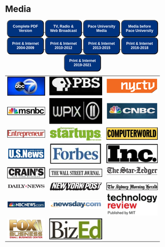 # Media
<!--
  [![Complete PDF Version](images/completepdfversion.png)](http://webpage.pace.edu/bbachenheimer/press/BruceBachenheimerMediaQuotes.pdf)
  [![TV, Radio & Web Broadcast](images/tvradio.png)](media_tvradioweb.html)
  [![Pace University Media](images/paceuniversitymedia.png)](media_paceuniversitymedia.html)
  [![Media before Pace University](images/mediabeforepaceuniversity.png)](media_beforepaceuniversity.html)
  [![Print & Internet 2004-2009](images/printinternet2004-2009.png)](media_printandinternet2004-2009.html)
  [![Print & Internet 2010-2012](images/printinternet2010-2012.png)](media_printandinternet2010-2012.html)
  [![Print & Internet 2013-2015](images/printinternet2013-2015.png)](media_printandinternet2013-2015.html)
  [![Print & Internet 2016-2018](images/printinternet2016-2018.png)](media_printandinternet2016-2018.html)
  [![Print & Internet 2019-2021](images/printinternet2019-2021.png)](media_printandinternet2019-2021.html)
-->

<div style="text-align:center;">
  <a href='http://webpage.pace.edu/bbachenheimer/press/BruceBachenheimerMediaQuotes.pdf'>
    <button style="background-color:#00337F;border-radius:12px;color:white;font-size:12px;padding:12px;text-align:center;width: 10em;cursor: pointer;">
      <strong style="color:white;">Complete PDF Version</strong>
    </button>
  </a>
  <a href='media_tvradioweb.html'>
    <button style="background-color:#00337F;border-radius:12px;color:white;font-size:12px;padding:12px;text-align:center;width: 10em;cursor: pointer;">
      <strong style="color:white;">TV, Radio & Web Broadcast</strong>
    </button>
  </a>
  <a href='media_paceuniversitymedia.html'>
    <button style="background-color:#00337F;border-radius:12px;color:white;font-size:12px;padding:12px;text-align:center;width: 10em;cursor: pointer;">
      <strong style="color:white;">Pace University Media</strong>
    </button>
  </a>
  <a href='media_beforepaceuniversity.html'>
    <button style="background-color:#00337F;border-radius:12px;color:white;font-size:12px;padding:12px;text-align:center;width: 10em;cursor: pointer;">
      <strong style="color:white;">Media before Pace University</strong>
    </button>
  </a>
  <a href='media_printandinternet2004-2009.html'>
    <button style="background-color:#00337F;border-radius:12px;color:white;font-size:12px;padding:12px;text-align:center;width: 10em;cursor: pointer;">
      <strong style="color:white;">Print & Internet 2004-2009</strong>
    </button>
  </a>
  <a href='media_printandinternet2010-2012.html'>
    <button style="background-color:#00337F;border-radius:12px;color:white;font-size:12px;padding:12px;text-align:center;width: 10em;cursor: pointer;">
      <strong style="color:white;">Print & Internet 2010-2012</strong>
    </button>
  </a>
  <a href='media_printandinternet2013-2015.html'>
    <button style="background-color:#00337F;border-radius:12px;color:white;font-size:12px;padding:12px;text-align:center;width: 10em;cursor: pointer;">
      <strong style="color:white;">Print & Internet 2013-2015</strong>
    </button>
  </a>
  <a href='media_printandinternet2016-2018.html'>
    <button style="background-color:#00337F;border-radius:12px;color:white;font-size:12px;padding:12px;text-align:center;width: 10em;cursor: pointer;">
      <strong style="color:white;">Print & Internet 2016-2018</strong>
    </button>
  </a>
  <a href='media_printandinternet2019-2021.html'>
    <button style="background-color:#00337F;border-radius:12px;color:white;font-size:12px;padding:12px;text-align:center;width: 10em;cursor: pointer;">
      <strong style="color:white;">Print & Internet 2019-2021</strong>
    </button>
  </a>
</div>


| | | |
|:-------------------------:|:-------------------------:|:-------------------------:|
| [![ABC News](images/abc.jpg)](http://bit.ly/HA_48) | [![PBS](images/pbs.jpg)](http://bit.ly/SciTech_Now)  | [![NYCTV](images/nyctv.png)](http://www.lawline.com/) |
| [![MSNBC](images/msnbc.jpg)](https://www.openforum.com/videos/business-answers-software-development-back-up-services/)  | [![WPIX](images/wpix.jpg)](http://bit.ly/WWR_BB)  | [![CNBC](images/cnbc.png)](http://www.cnbc.com/id/101313179/page/6) |
|[![Entrepreneur](images/entrepreneur.jpg)](http://www.entrepreneur.com/article/228625)  |  [![Startups](images/startups.png)](http://mobileservices.texterity.com/entrepreneursstartups/summer2012/?lm=1338884732000&pg=28#pg28) | [![ComputerWorld](images/computerworld.jpg)](http://www.computerworld.com/s/article/9242833/Obamacare_could_help_fuel_a_tech_start_up_boom)|
| [![U.S News](images/usnews.png)](http://money.usnews.com/money/blogs/outside-voices-careers/2013/09/03/3-smart-ways-to-earn-business-credentials-without-an-mba) |  [![Forbes](images/forbes.jpg)](http://www.forbes.com/pictures/lml45eeimg/bruce-bachenheimer-man-of-mystery/) | [![Inc](images/inc.jpg)](http://www.inc.com/magazine/201402/elaine-pofeldt/starting-a-company-without-a-partner.html) |
| [![Crains](images/crains.jpg)](http://www.crainsnewyork.com/article/20110927/SMALLBIZ/110929906) | [![The Wall Street Journal](images/thewallstreetjournal.jpg)](http://online.wsj.com/news/articles/SB10001424127887323623304579054622258666900) | [![The Star Ledger](images/thestarledger.png)](http://www.nj.com/business/index.ssf/2011/01/mentors_offer_unique_career_su.html) |
| [![Daily News](images/dailynews.png)](http://pressroom.blogs.pace.edu/2012/02/07/new-york-daily-news-your-money-bouncing-back-laid-off-nyers-get-fresh-start-wth-home-businesses/) | [![New York Post](images/newyorkpost.png)](http://nypost.com/2010/08/16/app-stars/)  | [![The Sydney Morning Herald](images/thesydneymorningherald.jpg)](http://www.smh.com.au/it-pro/its-the-technology-stupid-20120824-24rc8.html)|
|  [![NBC News](images/nbcnews.png)](http://www.nbcnews.com/id/47995175/ns/business-small_business/t/steps-successful-business-launch/#.UlGcIYbkvh4)  | [![Newsday](images/newsday.png)](http://www.newsday.com/news/money-fix-crowdfunding-for-investors-1.6496386) | [![Technology review](images/technologyreview.png)](http://www.technologyreview.com/business/39826/) |
| [![FOX Business](images/foxbusiness.png)](http://smallbusiness.foxbusiness.com/biz-on-main/2010/12/08/win-over-investors-in-3-minutes-or-less/) |  [![BizEd](images/bized.jpg)](http://www.bizedmagazine.com/features/articles/idea-central.asp)| |

